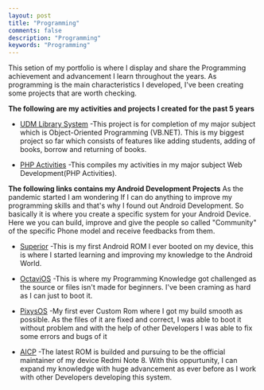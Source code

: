 ```yaml
---
layout: post
title: "Programming"
comments: false
description: "Programming"
keywords: "Programming"
---
```


This setion of my portfolio is where I display and share the Programming achievement and advancement I learn throughout the years. As programming is the main characteristics I developed, I've been creating some projects that are worth checking.

**The following are my activities and projects I created for the past 5 years**

- [UDM Library System](https://drive.google.com/drive/u/0/folders/1u5U5aBbdp1e4FeHiGSRZwY0hIQww7sKu)
    -This project is for completion of my major subject which is Object-Oriented Programming (VB.NET). This is my biggest project so far which consists of features like adding students, adding of books, borrow and returning of books. 

- [PHP Activities](https://github.com/Kitsunejasutin/PHP-Activities)
    -This compiles my activities in my major subject Web Development(PHP Activities).

**The following links contains my Android Development Projects**
As the pandemic started I am wondering If I can do anything to improve my programming skills and that's why I found out Android Development. So basically it is where you create a specific system for your Android Device. Here we you can build, improve and give the people so called "Community" of the specific Phone model and receive feedbacks from them.

- [Superior](https://i.ibb.co/nrZNz7J/image.png)
    -This is my first Android ROM I ever booted on my device, this is where I started learning and improving my knowledge to the Android World.

- [OctaviOS](https://i.ibb.co/bJ3fVSn/image.png)
    -This is where my Programming Knowledge got challenged as the source or files isn't made for beginners. I've been craming as hard as I can just to boot it.

- [PixysOS](https://i.ibb.co/gmQvQCt/image.png)
    -My first ever Custom Rom where I got my build smooth as possible. As the files of it are fixed and correct, I was able to boot it without problem and with the help of other Developers I was able to fix some errors and bugs of it

- [AICP](https://i.ibb.co/VD6GN9n/image.png)
    -The latest ROM is builded and pursuing to be the official maintainer of my device Redmi Note 8. With this oppurtunity, I can expand my knowledge with huge advancement as ever before as I work with other Developers developing this system.